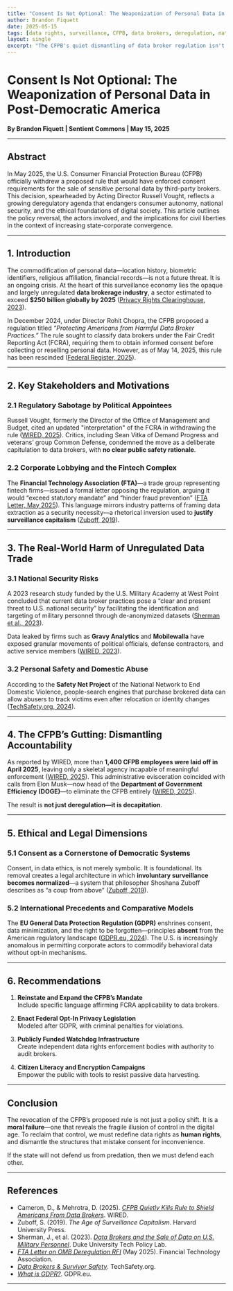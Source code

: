 ```yaml
---
title: "Consent Is Not Optional: The Weaponization of Personal Data in Post-Democratic America"
author: Brandon Fiquett
date: 2025-05-15
tags: [data rights, surveillance, CFPB, data brokers, deregulation, national security, consent, press release]
layout: single
excerpt: "The CFPB's quiet dismantling of data broker regulation isn't just policy failure—it's open season on your privacy. Here's what it means, who's behind it, and what must be done."
---
```


# Consent Is Not Optional: The Weaponization of Personal Data in Post-Democratic America

**By Brandon Fiquett | Sentient Commons | May 15, 2025**

---

## Abstract

In May 2025, the U.S. Consumer Financial Protection Bureau (CFPB) officially withdrew a proposed rule that would have enforced consent requirements for the sale of sensitive personal data by third-party brokers. This decision, spearheaded by Acting Director Russell Vought, reflects a growing deregulatory agenda that endangers consumer autonomy, national security, and the ethical foundations of digital society. This article outlines the policy reversal, the actors involved, and the implications for civil liberties in the context of increasing state-corporate convergence.

---

## 1. Introduction

The commodification of personal data—location history, biometric identifiers, religious affiliation, financial records—is not a future threat. It is an ongoing crisis. At the heart of this surveillance economy lies the opaque and largely unregulated **data brokerage industry**, a sector estimated to exceed **$250 billion globally by 2025** ([Privacy Rights Clearinghouse, 2023](https://privacyrights.org/)).

In December 2024, under Director Rohit Chopra, the CFPB proposed a regulation titled *“Protecting Americans from Harmful Data Broker Practices.”* The rule sought to classify data brokers under the Fair Credit Reporting Act (FCRA), requiring them to obtain informed consent before collecting or reselling personal data. However, as of May 14, 2025, this rule has been rescinded ([Federal Register, 2025](https://www.federalregister.gov/public-inspection/2025-08644)).

---

## 2. Key Stakeholders and Motivations

### 2.1 Regulatory Sabotage by Political Appointees

Russell Vought, formerly the Director of the Office of Management and Budget, cited an updated "interpretation" of the FCRA in withdrawing the rule ([WIRED, 2025](https://www.wired.com/story/cfpb-quietly-kills-rule-to-shield-americans-from-data-brokers/)). Critics, including Sean Vitka of Demand Progress and veterans’ group Common Defense, condemned the move as a deliberate capitulation to data brokers, with **no clear public safety rationale**.

### 2.2 Corporate Lobbying and the Fintech Complex

The **Financial Technology Association (FTA)**—a trade group representing fintech firms—issued a formal letter opposing the regulation, arguing it would “exceed statutory mandate” and “hinder fraud prevention” ([FTA Letter, May 2025](https://www.ftassociation.org/wp-content/uploads/2025/05/FTA-Letter-on-OMB-Deregulation-RFI.pdf)). This language mirrors industry patterns of framing data extraction as a security necessity—a rhetorical inversion used to **justify surveillance capitalism** ([Zuboff, 2019](https://www.hup.harvard.edu/catalog.php?isbn=9780674237698)).

---

## 3. The Real-World Harm of Unregulated Data Trade

### 3.1 National Security Risks

A 2023 research study funded by the U.S. Military Academy at West Point concluded that current data broker practices pose a “clear and present threat to U.S. national security” by facilitating the identification and targeting of military personnel through de-anonymized datasets ([Sherman et al., 2023](https://techpolicy.sanford.duke.edu/wp-content/uploads/sites/4/2023/11/Sherman-et-al-2023-Data-Brokers-and-the-Sale-of-Data-on-US-Military-Personnel.pdf)).

Data leaked by firms such as **Gravy Analytics** and **Mobilewalla** have exposed granular movements of political officials, defense contractors, and active service members ([WIRED, 2023](https://www.wired.com/story/google-dv360-banned-audience-segments-national-security/)).

### 3.2 Personal Safety and Domestic Abuse

According to the **Safety Net Project** of the National Network to End Domestic Violence, people-search engines that purchase brokered data can allow abusers to track victims even after relocation or identity changes ([TechSafety.org, 2024](https://www.techsafety.org/data-brokers)).

---

## 4. The CFPB’s Gutting: Dismantling Accountability

As reported by WIRED, more than **1,400 CFPB employees were laid off in April 2025**, leaving only a skeletal agency incapable of meaningful enforcement ([WIRED, 2025](https://www.wired.com/story/cfpb-has-been-gutted/)). This administrative evisceration coincided with calls from Elon Musk—now head of the **Department of Government Efficiency (DOGE)**—to eliminate the CFPB entirely ([WIRED, 2025](https://www.wired.com/story/elon-musk-digital-coup-doge-data-ai/)).

The result is **not just deregulation—it is decapitation**.

---

## 5. Ethical and Legal Dimensions

### 5.1 Consent as a Cornerstone of Democratic Systems

Consent, in data ethics, is not merely symbolic. It is foundational. Its removal creates a legal architecture in which **involuntary surveillance becomes normalized**—a system that philosopher Shoshana Zuboff describes as “a coup from above” ([Zuboff, 2019](https://www.hup.harvard.edu/catalog.php?isbn=9780674237698)).

### 5.2 International Precedents and Comparative Models

The **EU General Data Protection Regulation (GDPR)** enshrines consent, data minimization, and the right to be forgotten—principles **absent** from the American regulatory landscape ([GDPR.eu, 2024](https://gdpr.eu/)). The U.S. is increasingly anomalous in permitting corporate actors to commodify behavioral data without opt-in mechanisms.

---

## 6. Recommendations

1. **Reinstate and Expand the CFPB’s Mandate**  
   Include specific language affirming FCRA applicability to data brokers.

2. **Enact Federal Opt-In Privacy Legislation**  
   Modeled after GDPR, with criminal penalties for violations.

3. **Publicly Funded Watchdog Infrastructure**  
   Create independent data rights enforcement bodies with authority to audit brokers.

4. **Citizen Literacy and Encryption Campaigns**  
   Empower the public with tools to resist passive data harvesting.

---

## Conclusion

The revocation of the CFPB’s proposed rule is not just a policy shift. It is a **moral failure**—one that reveals the fragile illusion of control in the digital age. To reclaim that control, we must redefine data rights as **human rights**, and dismantle the structures that mistake consent for inconvenience.

If the state will not defend us from predation, then we must defend each other.

---

## References

- Cameron, D., & Mehrotra, D. (2025). [*CFPB Quietly Kills Rule to Shield Americans From Data Brokers*](https://www.wired.com/story/cfpb-quietly-kills-rule-to-shield-americans-from-data-brokers/). WIRED.  
- Zuboff, S. (2019). *The Age of Surveillance Capitalism*. Harvard University Press.  
- Sherman, J., et al. (2023). [*Data Brokers and the Sale of Data on U.S. Military Personnel*](https://techpolicy.sanford.duke.edu/wp-content/uploads/sites/4/2023/11/Sherman-et-al-2023-Data-Brokers-and-the-Sale-of-Data-on-US-Military-Personnel.pdf). Duke University Tech Policy Lab.  
- [*FTA Letter on OMB Deregulation RFI*](https://www.ftassociation.org/wp-content/uploads/2025/05/FTA-Letter-on-OMB-Deregulation-RFI.pdf) (May 2025). Financial Technology Association.  
- [*Data Brokers & Survivor Safety*](https://www.techsafety.org/data-brokers). TechSafety.org.  
- [*What is GDPR?*](https://gdpr.eu/). GDPR.eu.  

---
